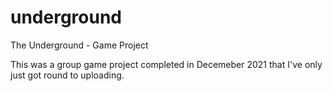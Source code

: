 # underground
The Underground - Game Project

This was a group game project completed in Decemeber 2021 that I've only just got round to uploading.
